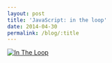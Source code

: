 ```yaml
---
layout: post
title: 'JavaScript: in the loop'
date: 2014-04-30
permalink: /blog/:title
---
```


[![In The Loop](https://img.youtube.com/vi/cCOL7MC4Pl0/0.jpg)](https://www.youtube.com/watch?v=cCOL7MC4Pl0 'Jake Archibald: In The Loop')
